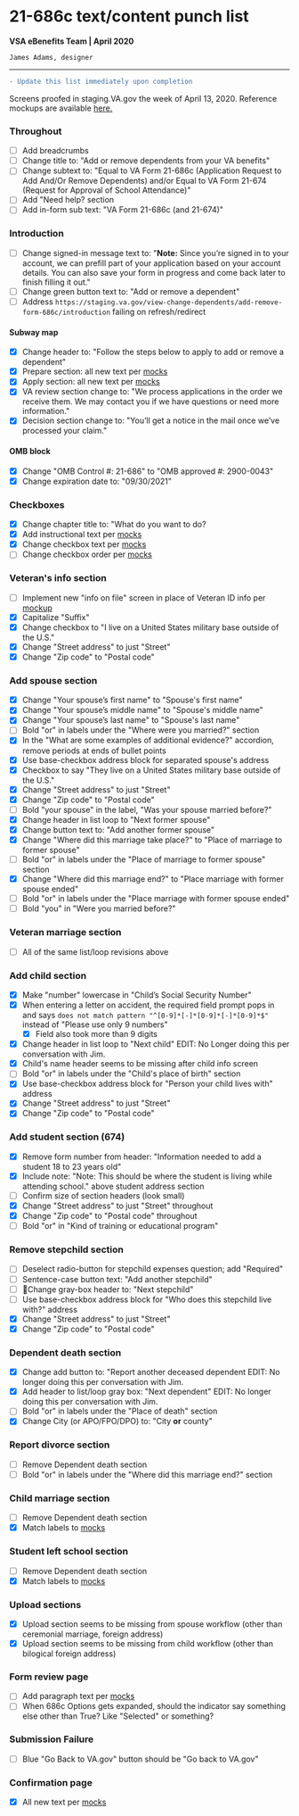 # 21-686c text/content punch list
**VSA eBenefits Team | April 2020**

`James Adams, designer`

---

```diff
- Update this list immediately upon completion
```

Screens proofed in staging.VA.gov the week of April 13, 2020. Reference mockups are available [here.](https://github.com/department-of-veterans-affairs/va.gov-team/tree/master/teams/vsa/teams/ebenefits/features/view-update-dependents/research-design)

### Throughout

- [ ] Add breadcrumbs
- [ ] Change title to: "Add or remove dependents from your VA benefits"
- [ ] Change subtext to: "Equal to VA Form 21-686c (Application Request to Add And/Or Remove Dependents) and/or
Equal to VA Form 21-674 (Request for Approval of School Attendance)"
- [ ] Add "Need help? section
- [ ] Add in-form sub text: "VA Form 21-686c (and 21-674)"

### Introduction

- [ ] Change signed-in message text to: "**Note:** Since you’re signed in to your account, we can prefill part of your application based on your account details. You can also save your form in progress and come back later to finish filling it out."
- [ ] Change green button text to: "Add or remove a dependent" 
- [ ] Address `https://staging.va.gov/view-change-dependents/add-remove-form-686c/introduction` failing on refresh/redirect

#### Subway map
- [x] Change header to: "Follow the steps below to apply to add or remove a dependent"
- [x] Prepare section: all new text per [mocks](https://xd.adobe.com/view/057055ba-4c2b-4367-667b-7d7034cb43b4-7341/)
- [x] Apply section: all new text per [mocks](https://xd.adobe.com/view/057055ba-4c2b-4367-667b-7d7034cb43b4-7341/)
- [x] VA review section change to: "We process applications in the order we receive them. We may contact you if we have questions or need more information."
- [x] Decision section change to: "You’ll get a notice in the mail once we’ve processed your claim."

#### OMB block
- [x] Change "OMB Control #: 21-686" to "OMB approved #: 2900-0043"
- [x] Change expiration date to: "09/30/2021"

### Checkboxes

- [x] Change chapter title to: "What do you want to do?
- [x] Add instructional text per [mocks](https://xd.adobe.com/view/ca825c11-2268-458f-4fec-6aaecfec5b2d-bcb3/)
- [x] Change checkbox text per [mocks](https://xd.adobe.com/view/ca825c11-2268-458f-4fec-6aaecfec5b2d-bcb3/)
- [ ] Change checkbox order per [mocks](https://xd.adobe.com/view/ca825c11-2268-458f-4fec-6aaecfec5b2d-bcb3/)

### Veteran's info section

- [ ] Implement new "info on file" screen in place of Veteran ID info per [mockup](https://xd.adobe.com/view/ca825c11-2268-458f-4fec-6aaecfec5b2d-bcb3/screen/dc153448-40b1-4d35-b890-698dca690305/Add-Modify-Dependents-MVI-Details)
- [x] Capitalize "Suffix"
- [x] Change checkbox to "I live on a United States military base outside of the U.S."
- [x] Change "Street address" to just "Street"
- [x] Change "Zip code" to "Postal code"

### Add spouse section

- [X] Change "Your spouse’s first name" to "Spouse's first name"
- [x] Change "Your spouse’s middle name" to "Spouse's middle name"
- [x] Change "Your spouse’s last name" to "Spouse's last name"
- [ ] Bold "or" in labels under the "Where were you married?" section
- [x] In the "What are some examples of additional evidence?" accordion, remove periods at ends of bullet points
- [x] Use base-checkbox address block for separated spouse's address
- [x] Checkbox to say "They live on a United States military base outside of the U.S."
- [x] Change "Street address" to just "Street"
- [x] Change "Zip code" to "Postal code"
- [ ] Bold "your spouse" in the label, "Was your spouse married before?"
- [x] Change header in list loop to "Next former spouse"
- [x] Change button text to: "Add another former spouse"
- [x] Change "Where did this marriage take place?" to "Place of marriage to former spouse"
- [ ] Bold "or" in labels under the "Place of marriage to former spouse" section
- [x] Change "Where did this marriage end?" to "Place marriage with former spouse ended"
- [ ] Bold "or" in labels under the "Place marriage with former spouse ended"
- [ ] Bold "you" in "Were you married before?"

### Veteran marriage section

- [ ] All of the same list/loop revisions above


### Add child section

- [x] Make "number" lowercase in "Child’s Social Security Number"
- [x] When entering a letter on accident, the required field prompt pops in and says `does not match pattern "^[0-9]*[-]*[0-9]*[-]*[0-9]*$"` instead of "Please use only 9 numbers"
  - [x] Field also took more than 9 digits
- [x] Change header in list loop to "Next child" EDIT: No Longer doing this per conversation with Jim.
- [x] Child's name header seems to be missing after child info screen
- [ ] Bold "or" in labels under the "Child's place of birth" section
- [x] Use base-checkbox address block for "Person your child lives with" address
- [x] Change "Street address" to just "Street"
- [x] Change "Zip code" to "Postal code"

### Add student section (674)

- [x] Remove form number from header: "Information needed to add a student 18 to 23 years old"
- [x] Include note: "Note: This should be where the student is living while attending school." above student address section
- [ ] Confirm size of section headers (look small)
- [x] Change "Street address" to just "Street" throughout
- [x] Change "Zip code" to "Postal code" throughout
- [ ] Bold "or" in "Kind of training or educational program"

### Remove stepchild section

- [ ] Deselect radio-button for stepchild expenses question; add "Required"
- [ ] Sentence-case button text: "Add another stepchild"
- [ ] 🤷‍Change gray-box header to: "Next stepchild"
- [ ] Use base-checkbox address block for "Who does this stepchild live with?" address
- [x] Change "Street address" to just "Street"
- [x] Change "Zip code" to "Postal code"

### Dependent death section

- [x] Change add button to: "Report another deceased dependent EDIT: No longer doing this per conversation with Jim.
- [x] Add header to list/loop gray box: "Next dependent" EDIT: No longer doing this per conversation with Jim.
- [ ] Bold "or" in labels under the "Place of death" section
- [x] Change City (or APO/FPO/DPO) to: "City **or** county"

### Report divorce section

- [ ] Remove Dependent death section
- [ ] Bold "or" in labels under the "Where did this marriage end?" section

### Child marriage section

- [ ] Remove Dependent death section
- [x] Match labels to [mocks](https://xd.adobe.com/view/7c724f92-3619-4c7f-5fa8-c355bb2e85c9-0a43/screen/6bb638da-6be6-4d63-a0ad-bea72daec150/Apply-Dependents-Report-Child-Marriage-1)

### Student left school section

- [ ] Remove Dependent death section
- [x] Match labels to [mocks](https://xd.adobe.com/view/7c724f92-3619-4c7f-5fa8-c355bb2e85c9-0a43/screen/c13df40e-416a-49df-9fa3-5b18b1b96bb8/Apply-Dependents-Report-Stopped-School-1)

### Upload sections

- [x] Upload section seems to be missing from spouse workflow (other than ceremonial marriage, foreign address)
- [x] Upload section seems to be missing from child workflow (other than bilogical foreign address)

### Form review page

- [ ] Add paragraph text per [mocks](https://xd.adobe.com/view/88794e80-ae26-4f3e-509e-94d09eb571f7-fe48/)
- [ ] When 686c Options gets expanded, should the indicator say something else other than True?  Like "Selected" or something?

### Submission Failure
- [ ] Blue "Go Back to VA.gov" button should be "Go back to VA.gov"

### Confirmation page

- [x] All new text per [mocks](https://xd.adobe.com/view/88794e80-ae26-4f3e-509e-94d09eb571f7-fe48/screen/85157fc6-68fe-4a6b-bc76-b499c56283af/Add-Dependents-Confirmation-1-ALT)







